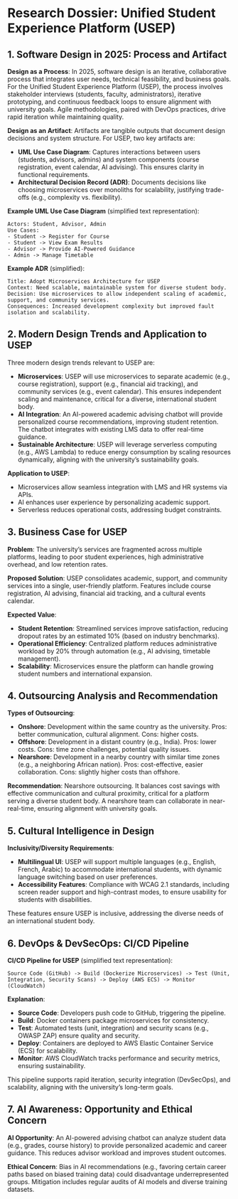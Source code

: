 # Research Dossier: Unified Student Experience Platform (USEP)

## 1. Software Design in 2025: Process and Artifact

**Design as a Process**: In 2025, software design is an iterative, collaborative process that integrates user needs, technical feasibility, and business goals. For the Unified Student Experience Platform (USEP), the process involves stakeholder interviews (students, faculty, administrators), iterative prototyping, and continuous feedback loops to ensure alignment with university goals. Agile methodologies, paired with DevOps practices, drive rapid iteration while maintaining quality.

**Design as an Artifact**: Artifacts are tangible outputs that document design decisions and system structure. For USEP, two key artifacts are:
- **UML Use Case Diagram**: Captures interactions between users (students, advisors, admins) and system components (course registration, event calendar, AI advising). This ensures clarity in functional requirements.
- **Architectural Decision Record (ADR)**: Documents decisions like choosing microservices over monoliths for scalability, justifying trade-offs (e.g., complexity vs. flexibility).

**Example UML Use Case Diagram** (simplified text representation):
```
Actors: Student, Advisor, Admin
Use Cases:
- Student -> Register for Course
- Student -> View Exam Results
- Advisor -> Provide AI-Powered Guidance
- Admin -> Manage Timetable
```

**Example ADR** (simplified):
```
Title: Adopt Microservices Architecture for USEP
Context: Need scalable, maintainable system for diverse student body.
Decision: Use microservices to allow independent scaling of academic, support, and community services.
Consequences: Increased development complexity but improved fault isolation and scalability.
```

## 2. Modern Design Trends and Application to USEP

Three modern design trends relevant to USEP are:
- **Microservices**: USEP will use microservices to separate academic (e.g., course registration), support (e.g., financial aid tracking), and community services (e.g., event calendar). This ensures independent scaling and maintenance, critical for a diverse, international student body.
- **AI Integration**: An AI-powered academic advising chatbot will provide personalized course recommendations, improving student retention. The chatbot integrates with existing LMS data to offer real-time guidance.
- **Sustainable Architecture**: USEP will leverage serverless computing (e.g., AWS Lambda) to reduce energy consumption by scaling resources dynamically, aligning with the university’s sustainability goals.

**Application to USEP**:
- Microservices allow seamless integration with LMS and HR systems via APIs.
- AI enhances user experience by personalizing academic support.
- Serverless reduces operational costs, addressing budget constraints.

## 3. Business Case for USEP

**Problem**: The university’s services are fragmented across multiple platforms, leading to poor student experiences, high administrative overhead, and low retention rates.

**Proposed Solution**: USEP consolidates academic, support, and community services into a single, user-friendly platform. Features include course registration, AI advising, financial aid tracking, and a cultural events calendar.

**Expected Value**:
- **Student Retention**: Streamlined services improve satisfaction, reducing dropout rates by an estimated 10% (based on industry benchmarks).
- **Operational Efficiency**: Centralized platform reduces administrative workload by 20% through automation (e.g., AI advising, timetable management).
- **Scalability**: Microservices ensure the platform can handle growing student numbers and international expansion.

## 4. Outsourcing Analysis and Recommendation

**Types of Outsourcing**:
- **Onshore**: Development within the same country as the university. Pros: better communication, cultural alignment. Cons: higher costs.
- **Offshore**: Development in a distant country (e.g., India). Pros: lower costs. Cons: time zone challenges, potential quality issues.
- **Nearshore**: Development in a nearby country with similar time zones (e.g., a neighboring African nation). Pros: cost-effective, easier collaboration. Cons: slightly higher costs than offshore.

**Recommendation**: Nearshore outsourcing. It balances cost savings with effective communication and cultural proximity, critical for a platform serving a diverse student body. A nearshore team can collaborate in near-real-time, ensuring alignment with university goals.

## 5. Cultural Intelligence in Design

**Inclusivity/Diversity Requirements**:
- **Multilingual UI**: USEP will support multiple languages (e.g., English, French, Arabic) to accommodate international students, with dynamic language switching based on user preferences.
- **Accessibility Features**: Compliance with WCAG 2.1 standards, including screen reader support and high-contrast modes, to ensure usability for students with disabilities.

These features ensure USEP is inclusive, addressing the diverse needs of an international student body.

## 6. DevOps & DevSecOps: CI/CD Pipeline

**CI/CD Pipeline for USEP** (simplified text representation):
```
Source Code (GitHub) -> Build (Dockerize Microservices) -> Test (Unit, Integration, Security Scans) -> Deploy (AWS ECS) -> Monitor (CloudWatch)
```

**Explanation**:
- **Source Code**: Developers push code to GitHub, triggering the pipeline.
- **Build**: Docker containers package microservices for consistency.
- **Test**: Automated tests (unit, integration) and security scans (e.g., OWASP ZAP) ensure quality and security.
- **Deploy**: Containers are deployed to AWS Elastic Container Service (ECS) for scalability.
- **Monitor**: AWS CloudWatch tracks performance and security metrics, ensuring sustainability.

This pipeline supports rapid iteration, security integration (DevSecOps), and scalability, aligning with the university’s long-term goals.

## 7. AI Awareness: Opportunity and Ethical Concern

**AI Opportunity**: An AI-powered advising chatbot can analyze student data (e.g., grades, course history) to provide personalized academic and career guidance. This reduces advisor workload and improves student outcomes.

**Ethical Concern**: Bias in AI recommendations (e.g., favoring certain career paths based on biased training data) could disadvantage underrepresented groups. Mitigation includes regular audits of AI models and diverse training datasets.